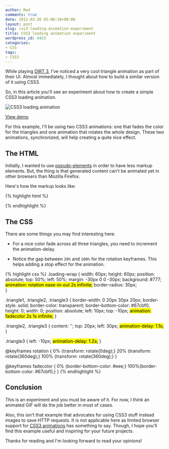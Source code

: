 ```yaml
---
author: Red
comments: true
date: 2012-03-26 05:00:18+00:00
layout: post
slug: css3-loading-animation-experiment
title: CSS3 loading animation experiment
wordpress_id: 4423
categories:
- CSS
tags:
- CSS3
---
```


While playing [DIRT 3](http://www.gamespot.com/dirt-3/), I've noticed a very cool triangle animation as part of their UI. Almost immediately, I thought about how to build a similar version of it using CSS3. 

So, in this article you'll see an experiment about how to create a simple CSS3 loading animation.

![CSS3 loading animation](http://www.red-team-design.com/wp-content/uploads/2012/03/css3-loading-animation.png)

<!-- more -->

[View demo](http://www.red-team-design.com/wp-content/uploads/2012/03/css3-loading-animation-experiment-demo.html)


For this example, I'll be using two CSS3 animations: one that fades the color for the triangles and one animation that rotates the whole design. These two animations, synchronized, will help creating a quite nice effect.

## The HTML

Initially, I wanted to use [pseudo-elements](http://www.red-team-design.com/before-after-pseudo-elements) in order to have less markup elements. But, the thing is that generated content can't be animated yet in other browsers than Mozilla Firefox.

Here's how the markup looks like:
    
{% highlight html %}
<div class="loading-wrap">
  <div class="triangle1"></div>
  <div class="triangle2"></div>
  <div class="triangle3"></div>
</div>
{% endhighlight %}

## The CSS

There are some things you may find interesting here:
	
  * For a nice color fade across all three triangles, you need to increment the animation-delay.
	
  * Notice the gap between `20%` and `100%` for the rotation keyframes. This helps adding a stop effect for the animation.
    
{% highlight css %}
.loading-wrap {
  width: 60px; height: 60px;
  position: absolute;
  top: 50%; left: 50%;
  margin: -30px 0 0 -30px;
  background: #777;      
  <mark>animation: rotation ease-in-out 2s infinite;</mark>
  border-radius: 30px;      
}

.triangle1, .triangle2, .triangle3 {
  border-width: 0 20px 30px 20px;
  border-style: solid;
  border-color: transparent;
  border-bottom-color: #67cbf0;
  height: 0; width: 0;
  position: absolute;
  left: 10px; top: -10px;
  <mark>animation: fadecolor 2s 1s infinite;</mark>
}

.triangle2, .triangle3 {
  content: '';
  top: 20px; left: 30px;
  <mark>animation-delay: 1.1s;</mark>
}

.triangle3 {
  left: -10px;
  <mark>animation-delay: 1.2s;</mark>
}

@keyframes rotation {
    0% {transform: rotate(0deg);}
    20% {transform: rotate(360deg);}
    100% {transform: rotate(360deg);}
}

@keyframes fadecolor {
    0% {border-bottom-color: #eee;}
    100%{border-bottom-color: #67cbf0;}
}
{% endhighlight %}


## Conclusion

This is an experiment and you must be aware of it. For now, I think an animated GIF will do the job better in most of cases.

Also, this isn't that example that advocates for using CSS3 stuff instead images to save HTTP requests. It is not applicable here as limited browser support for [CSS3 animations](http://www.red-team-design.com/cool-notification-messages-with-css3-jquery) has something to say. Though, I hope you'll find this example useful and inspiring for your future projects. 

Thanks for reading and I'm looking forward to read your opinions!